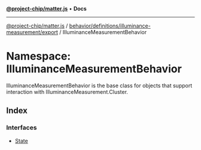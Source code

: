 [**@project-chip/matter.js**](../../../../../../README.md) • **Docs**

***

[@project-chip/matter.js](../../../../../../modules.md) / [behavior/definitions/illuminance-measurement/export](../../README.md) / IlluminanceMeasurementBehavior

# Namespace: IlluminanceMeasurementBehavior

IlluminanceMeasurementBehavior is the base class for objects that support interaction with IlluminanceMeasurement.Cluster.

## Index

### Interfaces

- [State](interfaces/State.md)
